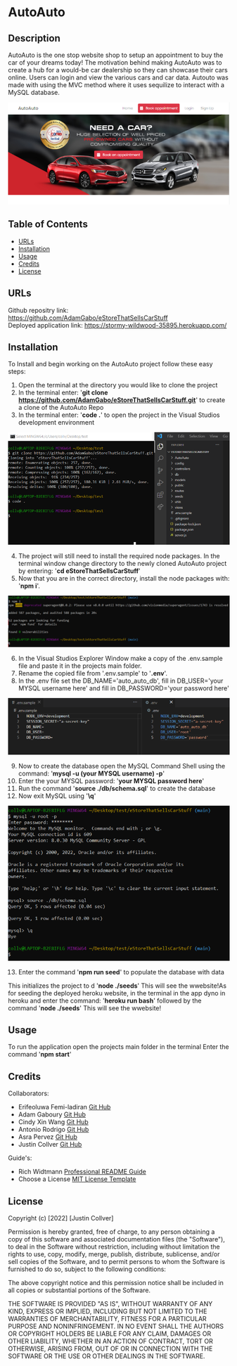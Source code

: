 # AutoAuto

## Description

AutoAuto is the one stop website shop to setup an appointment to buy the car of your dreams today! The motivation behind making AutoAuto was to create a hub for a would-be car dealership so they can showcase their cars online. Users can login and view the various cars and car data. Autouto was made with using the MVC method where it uses sequilize to interact with a MySQL database.


![AutoAuto Website](./public/pictures/website-example.png)


## Table of Contents

- [URLs](#urls)
- [Installation](#installation)
- [Usage](#usage)
- [Credits](#credits)
- [License](#license)

## URLs
Github repositry link: https://github.com/AdamGabo/eStoreThatSellsCarStuff <br>
Deployed application link: https://stormy-wildwood-35895.herokuapp.com/

## Installation
To Install and begin working on the AutoAuto project follow these easy steps:

1. Open the terminal at the directory you would like to clone the project
2. In the terminal enter: '<b>git clone https://github.com/AdamGabo/eStoreThatSellsCarStuff.git</b>' to create a clone of the AutoAuto Repo
3. In the terminal enter: '<b>code .</b>' to open the project in the Visual Studios development environment

![npm Installation](./public/pictures/npm-installation.png)

4. The project will still need to install the required node packages. In the terminal window change directory to the newly cloned AutoAuto project by entering: '<b>cd eStoreThatSellsCarStuff</b>' 
5. Now that you are in the correct directory, install the node packages with: '<b>npm i</b>'.

![npm Installation](./public/pictures/node-install.png)

6. In the Visual Studios Explorer Window make a copy of the .env.sample file and paste it in the projects main folder.
7. Rename the copied file from '.env.sample' to '<b>.env</b>'.
8. In the .env file set the DB_NAME='auto_auto_db', fill in DB_USER='your MYSQL username here' and fill in DB_PASSWORD='your password here'

![env Example](./public/pictures/env-example.png)

9. Now to create the database open the MySQL Command Shell using the command: '<b>mysql -u (your MYSQL username) -p</b>'
10. Enter the your MYSQL password: '<b>your MYSQL password here</b>'
11. Run the command '<b>source ./db/schema.sql</b>' to create the database
12. Now exit MySQL using '<b>\q</b>'

![env Example](./public/pictures/mysql-example.png)

13. Enter the command '<b>npm run seed</b>' to populate the database with data

This initializes the project to d '<b>node ./seeds</b>'
This will see the wwebsite!As for seeding the deployed heroku website, in the terminal in the app dyno in heroku and enter the command:
'<b>heroku run bash</b>' followed by the command '<b>node ./seeds</b>'
This will see the wwebsite!





## Usage

To run the application open the projects main folder in the terminal
Enter the command '<b>npm start</b>'

## Credits

Collaborators:
- Erifeoluwa Femi-ladiran [Git Hub](https://github.com/FOR-TIMI)
- Adam Gaboury [Git Hub](https://github.com/AdamGabo)
- Cindy Xin Wang [Git Hub](https://github.com/CindyX1109)
- Antonio Rodrigo [Git Hub](https://github.com/Maemis)
- Asra Pervez [Git Hub](https://github.com/asrabilal)
- Justin Collver [Git Hub](https://github.com/threewide)

Guide's:
- Rich Widtmann [Professional README Guide](https://coding-boot-camp.github.io/full-stack/github/professional-readme-guide)
- Choose a License [MIT License Template](https://choosealicense.com/licenses/mit/)

## License

Copyright (c) [2022] [Justin Collver]

Permission is hereby granted, free of charge, to any person obtaining a copy
of this software and associated documentation files (the "Software"), to deal
in the Software without restriction, including without limitation the rights
to use, copy, modify, merge, publish, distribute, sublicense, and/or sell
copies of the Software, and to permit persons to whom the Software is
furnished to do so, subject to the following conditions:

The above copyright notice and this permission notice shall be included in all
copies or substantial portions of the Software.

THE SOFTWARE IS PROVIDED "AS IS", WITHOUT WARRANTY OF ANY KIND, EXPRESS OR
IMPLIED, INCLUDING BUT NOT LIMITED TO THE WARRANTIES OF MERCHANTABILITY,
FITNESS FOR A PARTICULAR PURPOSE AND NONINFRINGEMENT. IN NO EVENT SHALL THE
AUTHORS OR COPYRIGHT HOLDERS BE LIABLE FOR ANY CLAIM, DAMAGES OR OTHER
LIABILITY, WHETHER IN AN ACTION OF CONTRACT, TORT OR OTHERWISE, ARISING FROM,
OUT OF OR IN CONNECTION WITH THE SOFTWARE OR THE USE OR OTHER DEALINGS IN THE
SOFTWARE.

